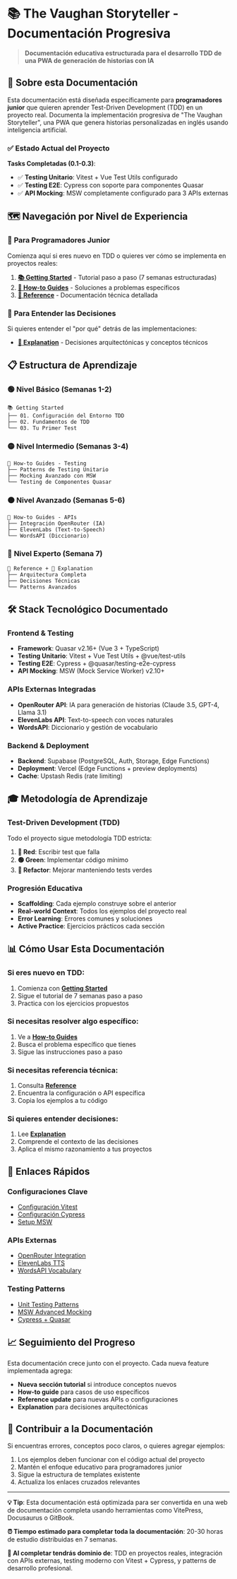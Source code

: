 # 📚 The Vaughan Storyteller - Documentación Progresiva

> **Documentación educativa estructurada para el desarrollo TDD de una PWA de generación de historias con IA**

## 🎯 Sobre esta Documentación

Esta documentación está diseñada específicamente para **programadores junior** que quieren aprender Test-Driven Development (TDD) en un proyecto real. Documenta la implementación progresiva de "The Vaughan Storyteller", una PWA que genera historias personalizadas en inglés usando inteligencia artificial.

### ✅ Estado Actual del Proyecto

**Tasks Completadas (0.1-0.3)**:
- ✅ **Testing Unitario**: Vitest + Vue Test Utils configurado
- ✅ **Testing E2E**: Cypress con soporte para componentes Quasar
- ✅ **API Mocking**: MSW completamente configurado para 3 APIs externas

## 🗺️ Navegación por Nivel de Experiencia

### 👥 **Para Programadores Junior**
Comienza aquí si eres nuevo en TDD o quieres ver cómo se implementa en proyectos reales:

1. **[📚 Getting Started](./getting-started/)** - Tutorial paso a paso (7 semanas estructuradas)
2. **[🔧 How-to Guides](./how-to-guides/)** - Soluciones a problemas específicos
3. **[📖 Reference](./reference/)** - Documentación técnica detallada

### 🧠 **Para Entender las Decisiones**
Si quieres entender el "por qué" detrás de las implementaciones:

- **[🧠 Explanation](./explanation/)** - Decisiones arquitectónicas y conceptos técnicos

## 📋 Estructura de Aprendizaje

### 🟢 **Nivel Básico (Semanas 1-2)**
```
📚 Getting Started
├── 01. Configuración del Entorno TDD
├── 02. Fundamentos de TDD
└── 03. Tu Primer Test
```

### 🟡 **Nivel Intermedio (Semanas 3-4)**
```
🔧 How-to Guides - Testing
├── Patterns de Testing Unitario
├── Mocking Avanzado con MSW
└── Testing de Componentes Quasar
```

### 🟠 **Nivel Avanzado (Semanas 5-6)**
```
🔧 How-to Guides - APIs
├── Integración OpenRouter (IA)
├── ElevenLabs (Text-to-Speech)
└── WordsAPI (Diccionario)
```

### 🔴 **Nivel Experto (Semana 7)**
```
📖 Reference + 🧠 Explanation
├── Arquitectura Completa
├── Decisiones Técnicas
└── Patterns Avanzados
```

## 🛠️ Stack Tecnológico Documentado

### **Frontend & Testing**
- **Framework**: Quasar v2.16+ (Vue 3 + TypeScript)
- **Testing Unitario**: Vitest + Vue Test Utils + @vue/test-utils
- **Testing E2E**: Cypress + @quasar/testing-e2e-cypress
- **API Mocking**: MSW (Mock Service Worker) v2.10+

### **APIs Externas Integradas**
- **OpenRouter API**: IA para generación de historias (Claude 3.5, GPT-4, Llama 3.1)
- **ElevenLabs API**: Text-to-speech con voces naturales
- **WordsAPI**: Diccionario y gestión de vocabulario

### **Backend & Deployment**
- **Backend**: Supabase (PostgreSQL, Auth, Storage, Edge Functions)
- **Deployment**: Vercel (Edge Functions + preview deployments)
- **Cache**: Upstash Redis (rate limiting)

## 🎓 Metodología de Aprendizaje

### **Test-Driven Development (TDD)**
Todo el proyecto sigue metodología TDD estricta:
1. **🔴 Red**: Escribir test que falla
2. **🟢 Green**: Implementar código mínimo
3. **🔵 Refactor**: Mejorar manteniendo tests verdes

### **Progresión Educativa**
- **Scaffolding**: Cada ejemplo construye sobre el anterior
- **Real-world Context**: Todos los ejemplos del proyecto real
- **Error Learning**: Errores comunes y soluciones
- **Active Practice**: Ejercicios prácticos cada sección

## 📊 Cómo Usar Esta Documentación

### **Si eres nuevo en TDD**:
1. Comienza con **[Getting Started](./getting-started/)**
2. Sigue el tutorial de 7 semanas paso a paso
3. Practica con los ejercicios propuestos

### **Si necesitas resolver algo específico**:
1. Ve a **[How-to Guides](./how-to-guides/)**
2. Busca el problema específico que tienes
3. Sigue las instrucciones paso a paso

### **Si necesitas referencia técnica**:
1. Consulta **[Reference](./reference/)**
2. Encuentra la configuración o API específica
3. Copia los ejemplos a tu código

### **Si quieres entender decisiones**:
1. Lee **[Explanation](./explanation/)**
2. Comprende el contexto de las decisiones
3. Aplica el mismo razonamiento a tus proyectos

## 🔗 Enlaces Rápidos

### **Configuraciones Clave**
- [Configuración Vitest](./reference/configurations/vitest-config.md)
- [Configuración Cypress](./reference/configurations/cypress-config.md)
- [Setup MSW](./reference/configurations/msw-setup.md)

### **APIs Externas**
- [OpenRouter Integration](./how-to-guides/apis/openrouter-integration.md)
- [ElevenLabs TTS](./how-to-guides/apis/elevenlabs-tts.md)
- [WordsAPI Vocabulary](./how-to-guides/apis/wordsapi-vocabulary.md)

### **Testing Patterns**
- [Unit Testing Patterns](./how-to-guides/testing/unit-testing-patterns.md)
- [MSW Advanced Mocking](./how-to-guides/testing/msw-advanced-mocking.md)
- [Cypress + Quasar](./how-to-guides/testing/cypress-quasar-components.md)

## 📈 Seguimiento del Progreso

Esta documentación crece junto con el proyecto. Cada nueva feature implementada agrega:
- **Nueva sección tutorial** si introduce conceptos nuevos
- **How-to guide** para casos de uso específicos
- **Reference update** para nuevas APIs o configuraciones
- **Explanation** para decisiones arquitectónicas

## 🤝 Contribuir a la Documentación

Si encuentras errores, conceptos poco claros, o quieres agregar ejemplos:

1. Los ejemplos deben funcionar con el código actual del proyecto
2. Mantén el enfoque educativo para programadores junior
3. Sigue la estructura de templates existente
4. Actualiza los enlaces cruzados relevantes

---

**💡 Tip**: Esta documentación está optimizada para ser convertida en una web de documentación completa usando herramientas como VitePress, Docusaurus o GitBook.

**⏰ Tiempo estimado para completar toda la documentación**: 20-30 horas de estudio distribuidas en 7 semanas.

**🎯 Al completar tendrás dominio de**: TDD en proyectos reales, integración con APIs externas, testing moderno con Vitest + Cypress, y patterns de desarrollo profesional.